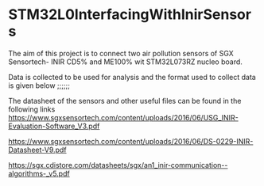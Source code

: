 # STM32L0InterfacingWithInirSensors

The aim of this project is to connect two air pollution sensors of SGX Sensortech- INIR CD5% and ME100% wit STM32L073RZ nucleo board.

Data is collected to be used for analysis and the format used to collect data is given below
<adcValue1>;<convertedVdc1>;<ppm1>;<adcValue1>;<convertedVdc1>;<ppm1>;

The datasheet of the sensors and other useful files can be found in the following links
 https://www.sgxsensortech.com/content/uploads/2016/06/USG_INIR-Evaluation-Software_V3.pdf

 https://www.sgxsensortech.com/content/uploads/2016/06/DS-0229-INIR-Datasheet-V9.pdf

 https://sgx.cdistore.com/datasheets/sgx/an1_inir-communication--algorithms-_v5.pdf
